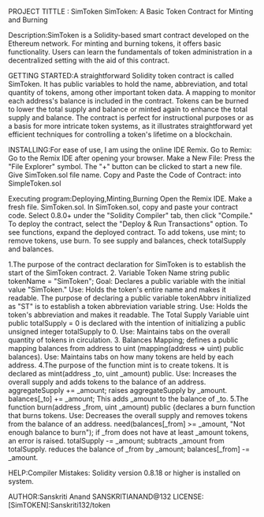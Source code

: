 PROJECT TITTLE : SimToken
SimToken: A Basic Token Contract for Minting and Burning

Description:SimToken is a Solidity-based smart contract developed on the Ethereum network. 
For minting and burning tokens, it offers basic functionality. Users can learn the fundamentals of token administration in a decentralized setting with the aid of this contract.

GETTING STARTED:A straightforward Solidity token contract is called SimToken. It has public variables to hold the name, abbreviation, and total quantity of tokens, among other important token data. 
A mapping to monitor each address's balance is included in the contract. Tokens can be burned to lower the total supply and balance or minted again to enhance the total supply and balance.
The contract is perfect for instructional purposes or as a basis for more intricate token systems, as it illustrates straightforward yet efficient techniques for controlling a token's lifetime on a blockchain.

INSTALLING:For ease of use, I am using the online IDE Remix.
Go to Remix:
Go to the Remix IDE after opening your browser.
Make a New File:
Press the "File Explorer" symbol.
The "+" button can be clicked to start a new file.
Give SimToken.sol file name.
Copy and Paste the Code of Contract: into SimpleToken.sol 

Executing program:Deploying,Minting,Burning
Open the Remix IDE.
Make a fresh file. SimToken.sol.
In SimToken.sol, copy and paste your contract code.
Select 0.8.0+ under the "Solidity Compiler" tab, then click "Compile."
To deploy the contract, select the "Deploy & Run Transactions" option.
To see functions, expand the deployed contract.
To add tokens, use mint; to remove tokens, use burn.
To see supply and balances, check totalSupply and balances.

1.The purpose of the contract declaration for SimToken is to establish the start of the SimToken contract.
2. Variable Token Name string public tokenName = "SimToken"; Goal: Declares a public variable with the initial value "SimToken."
Use: Holds the token's entire name and makes it readable.
The purpose of declaring a public variable tokenAbbrv initialized as "ST" is to establish a token abbreviation variable string.
Use: Holds the token's abbreviation and makes it readable.
The Total Supply Variable uint public totalSupply = 0 is declared with the intention of initializing a public unsigned integer totalSupply to 0.
Use: Maintains tabs on the overall quantity of tokens in circulation.
3. Balances Mapping; defines a public mapping balances from address to uint (mapping(address => uint) public balances).
Use: Maintains tabs on how many tokens are held by each address.
4.The purpose of the function mint is to create tokens. It is declared as mint(address _to, uint _amount) public.
Use: Increases the overall supply and adds tokens to the balance of an address.
aggregateSupply += _amount; raises aggregateSupply by _amount.
balances[_to] += _amount; This adds _amount to the balance of _to.
5.The function burn(address _from, uint _amount) public {declares a burn function that burns tokens.
Use: Decreases the overall supply and removes tokens from the balance of an address.
need(balances[_from] >= _amount, "Not enough balance to burn"); if _from does not have at least _amount tokens, an error is raised.
totalSupply -= _amount; subtracts _amount from totalSupply.
reduces the balance of _from by _amount; balances[_from] -= _amount.



HELP:Compiler Mistakes: Solidity version 0.8.18 or higher is installed on  system.

AUTHOR:Sanskriti Anand
      SANSKRITIANAND@132
LICENSE:[SimTOKEN]:Sanskriti132/token
